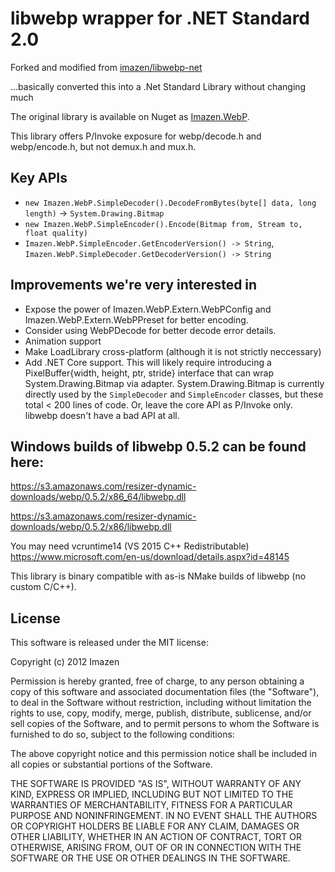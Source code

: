 # libwebp wrapper for .NET Standard 2.0

Forked and modified from [imazen/libwebp-net](http://github.com/imazen/libwebp-net)

...basically converted this into a .Net Standard Library without changing much

The original library is available on Nuget as [Imazen.WebP](http://nuget.org/packages/Imazen.WebP).

This library offers P/Invoke exposure for webp/decode.h and webp/encode.h, but not demux.h and mux.h.

## Key APIs

* `new Imazen.WebP.SimpleDecoder().DecodeFromBytes(byte[] data, long length)` -> `System.Drawing.Bitmap`
* `new Imazen.WebP.SimpleEncoder().Encode(Bitmap from, Stream to, float quality)`
* `Imazen.WebP.SimpleEncoder.GetEncoderVersion() -> String`, `Imazen.WebP.SimpleDecoder.GetDecoderVersion() -> String`

## Improvements we're very interested in

* Expose the power of Imazen.WebP.Extern.WebPConfig and Imazen.WebP.Extern.WebPPreset for better encoding. 
* Consider using WebPDecode for better decode error details. 
* Animation support
* Make LoadLibrary cross-platform (although it is not strictly neccessary)
* Add .NET Core support. This will likely require introducing a PixelBuffer{width, height, ptr, stride} interface that can wrap System.Drawing.Bitmap via adapter. System.Drawing.Bitmap is currently directly used by the `SimpleDecoder` and `SimpleEncoder` classes, but these total < 200 lines of code. Or, leave the core API as P/Invoke only. libwebp doesn't have a bad API at all. 

## Windows builds of libwebp 0.5.2 can be found here:

https://s3.amazonaws.com/resizer-dynamic-downloads/webp/0.5.2/x86_64/libwebp.dll

https://s3.amazonaws.com/resizer-dynamic-downloads/webp/0.5.2/x86/libwebp.dll

You may need vcruntime14 (VS 2015 C++ Redistributable) https://www.microsoft.com/en-us/download/details.aspx?id=48145

This library is binary compatible with as-is NMake builds of libwebp (no custom C/C++).

## License

This software is released under the MIT license:

Copyright (c) 2012 Imazen

Permission is hereby granted, free of charge, to any person obtaining a copy of this software and associated documentation files (the "Software"), to deal in the Software without restriction, including without limitation the rights to use, copy, modify, merge, publish, distribute, sublicense, and/or sell copies of the Software, and to permit persons to whom the Software is furnished to do so, subject to the following conditions:

The above copyright notice and this permission notice shall be included in all copies or substantial portions of the Software.

THE SOFTWARE IS PROVIDED "AS IS", WITHOUT WARRANTY OF ANY KIND, EXPRESS OR IMPLIED, INCLUDING BUT NOT LIMITED TO THE WARRANTIES OF MERCHANTABILITY, FITNESS FOR A PARTICULAR PURPOSE AND NONINFRINGEMENT. IN NO EVENT SHALL THE AUTHORS OR COPYRIGHT HOLDERS BE LIABLE FOR ANY CLAIM, DAMAGES OR OTHER LIABILITY, WHETHER IN AN ACTION OF CONTRACT, TORT OR OTHERWISE, ARISING FROM, OUT OF OR IN CONNECTION WITH THE SOFTWARE OR THE USE OR OTHER DEALINGS IN THE SOFTWARE.
